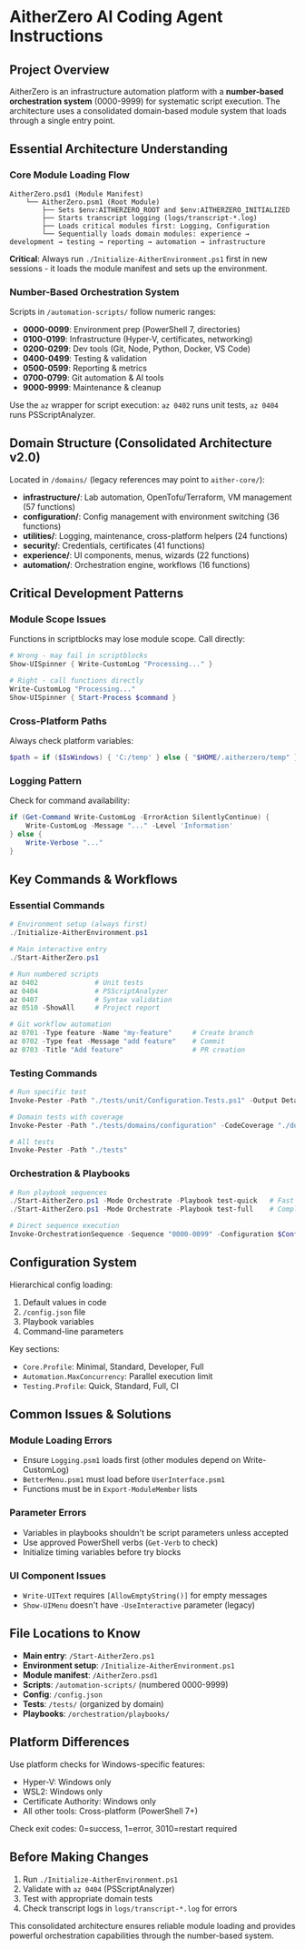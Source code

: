 # AitherZero AI Coding Agent Instructions

## Project Overview

AitherZero is an infrastructure automation platform with a **number-based orchestration system** (0000-9999) for systematic script execution. The architecture uses a consolidated domain-based module system that loads through a single entry point.

## Essential Architecture Understanding

### Core Module Loading Flow
```
AitherZero.psd1 (Module Manifest)
    └── AitherZero.psm1 (Root Module)
        ├── Sets $env:AITHERZERO_ROOT and $env:AITHERZERO_INITIALIZED
        ├── Starts transcript logging (logs/transcript-*.log)
        ├── Loads critical modules first: Logging, Configuration
        └── Sequentially loads domain modules: experience → development → testing → reporting → automation → infrastructure
```

**Critical**: Always run `./Initialize-AitherEnvironment.ps1` first in new sessions - it loads the module manifest and sets up the environment.

### Number-Based Orchestration System

Scripts in `/automation-scripts/` follow numeric ranges:
- **0000-0099**: Environment prep (PowerShell 7, directories)
- **0100-0199**: Infrastructure (Hyper-V, certificates, networking)  
- **0200-0299**: Dev tools (Git, Node, Python, Docker, VS Code)
- **0400-0499**: Testing & validation
- **0500-0599**: Reporting & metrics
- **0700-0799**: Git automation & AI tools
- **9000-9999**: Maintenance & cleanup

Use the `az` wrapper for script execution: `az 0402` runs unit tests, `az 0404` runs PSScriptAnalyzer.

## Domain Structure (Consolidated Architecture v2.0)

Located in `/domains/` (legacy references may point to `aither-core/`):
- **infrastructure/**: Lab automation, OpenTofu/Terraform, VM management (57 functions)
- **configuration/**: Config management with environment switching (36 functions)  
- **utilities/**: Logging, maintenance, cross-platform helpers (24 functions)
- **security/**: Credentials, certificates (41 functions)
- **experience/**: UI components, menus, wizards (22 functions)
- **automation/**: Orchestration engine, workflows (16 functions)

## Critical Development Patterns

### Module Scope Issues
Functions in scriptblocks may lose module scope. Call directly:
```powershell
# Wrong - may fail in scriptblocks
Show-UISpinner { Write-CustomLog "Processing..." }

# Right - call functions directly  
Write-CustomLog "Processing..."
Show-UISpinner { Start-Process $command }
```

### Cross-Platform Paths
Always check platform variables:
```powershell
$path = if ($IsWindows) { 'C:/temp' } else { "$HOME/.aitherzero/temp" }
```

### Logging Pattern
Check for command availability:
```powershell
if (Get-Command Write-CustomLog -ErrorAction SilentlyContinue) {
    Write-CustomLog -Message "..." -Level 'Information'
} else {
    Write-Verbose "..."
}
```

## Key Commands & Workflows

### Essential Commands
```powershell
# Environment setup (always first)
./Initialize-AitherEnvironment.ps1

# Main interactive entry
./Start-AitherZero.ps1

# Run numbered scripts
az 0402              # Unit tests
az 0404              # PSScriptAnalyzer  
az 0407              # Syntax validation
az 0510 -ShowAll     # Project report

# Git workflow automation
az 0701 -Type feature -Name "my-feature"     # Create branch
az 0702 -Type feat -Message "add feature"    # Commit
az 0703 -Title "Add feature"                 # PR creation
```

### Testing Commands
```powershell
# Run specific test
Invoke-Pester -Path "./tests/unit/Configuration.Tests.ps1" -Output Detailed

# Domain tests with coverage
Invoke-Pester -Path "./tests/domains/configuration" -CodeCoverage "./domains/configuration/*.psm1"

# All tests
Invoke-Pester -Path "./tests"
```

### Orchestration & Playbooks
```powershell
# Run playbook sequences
./Start-AitherZero.ps1 -Mode Orchestrate -Playbook test-quick   # Fast validation
./Start-AitherZero.ps1 -Mode Orchestrate -Playbook test-full    # Complete tests

# Direct sequence execution  
Invoke-OrchestrationSequence -Sequence "0000-0099" -Configuration $Config
```

## Configuration System

Hierarchical config loading:
1. Default values in code
2. `/config.json` file  
3. Playbook variables
4. Command-line parameters

Key sections:
- `Core.Profile`: Minimal, Standard, Developer, Full
- `Automation.MaxConcurrency`: Parallel execution limit  
- `Testing.Profile`: Quick, Standard, Full, CI

## Common Issues & Solutions

### Module Loading Errors
- Ensure `Logging.psm1` loads first (other modules depend on Write-CustomLog)
- `BetterMenu.psm1` must load before `UserInterface.psm1`
- Functions must be in `Export-ModuleMember` lists

### Parameter Errors
- Variables in playbooks shouldn't be script parameters unless accepted
- Use approved PowerShell verbs (`Get-Verb` to check)
- Initialize timing variables before try blocks

### UI Component Issues
- `Write-UIText` requires `[AllowEmptyString()]` for empty messages
- `Show-UIMenu` doesn't have `-UseInteractive` parameter (legacy)

## File Locations to Know

- **Main entry**: `/Start-AitherZero.ps1`
- **Environment setup**: `/Initialize-AitherEnvironment.ps1` 
- **Module manifest**: `/AitherZero.psd1`
- **Scripts**: `/automation-scripts/` (numbered 0000-9999)
- **Config**: `/config.json`
- **Tests**: `/tests/` (organized by domain)
- **Playbooks**: `/orchestration/playbooks/`

## Platform Differences

Use platform checks for Windows-specific features:
- Hyper-V: Windows only
- WSL2: Windows only  
- Certificate Authority: Windows only
- All other tools: Cross-platform (PowerShell 7+)

Check exit codes: 0=success, 1=error, 3010=restart required

## Before Making Changes

1. Run `./Initialize-AitherEnvironment.ps1` 
2. Validate with `az 0404` (PSScriptAnalyzer)
3. Test with appropriate domain tests
4. Check transcript logs in `logs/transcript-*.log` for errors

This consolidated architecture ensures reliable module loading and provides powerful orchestration capabilities through the number-based system.
